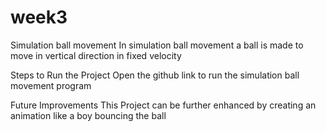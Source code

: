 # week3
Simulation ball movement
In simulation ball movement a ball is made to move in vertical direction in fixed velocity

Steps to Run the Project
Open the github link to run the simulation ball movement program

Future Improvements
This Project can be further enhanced by creating an animation like a boy bouncing the ball
